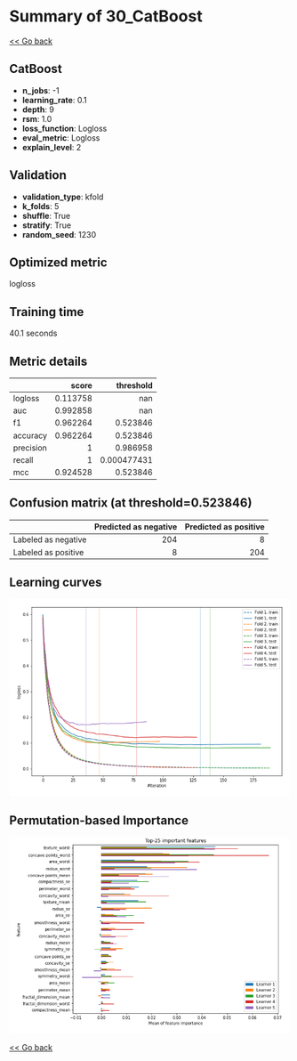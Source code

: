 # Summary of 30_CatBoost

[<< Go back](../README.md)


## CatBoost
- **n_jobs**: -1
- **learning_rate**: 0.1
- **depth**: 9
- **rsm**: 1.0
- **loss_function**: Logloss
- **eval_metric**: Logloss
- **explain_level**: 2

## Validation
 - **validation_type**: kfold
 - **k_folds**: 5
 - **shuffle**: True
 - **stratify**: True
 - **random_seed**: 1230

## Optimized metric
logloss

## Training time

40.1 seconds

## Metric details
|           |    score |     threshold |
|:----------|---------:|--------------:|
| logloss   | 0.113758 | nan           |
| auc       | 0.992858 | nan           |
| f1        | 0.962264 |   0.523846    |
| accuracy  | 0.962264 |   0.523846    |
| precision | 1        |   0.986958    |
| recall    | 1        |   0.000477431 |
| mcc       | 0.924528 |   0.523846    |


## Confusion matrix (at threshold=0.523846)
|                     |   Predicted as negative |   Predicted as positive |
|:--------------------|------------------------:|------------------------:|
| Labeled as negative |                     204 |                       8 |
| Labeled as positive |                       8 |                     204 |

## Learning curves
![Learning curves](learning_curves.png)

## Permutation-based Importance
![Permutation-based Importance](permutation_importance.png)

[<< Go back](../README.md)
